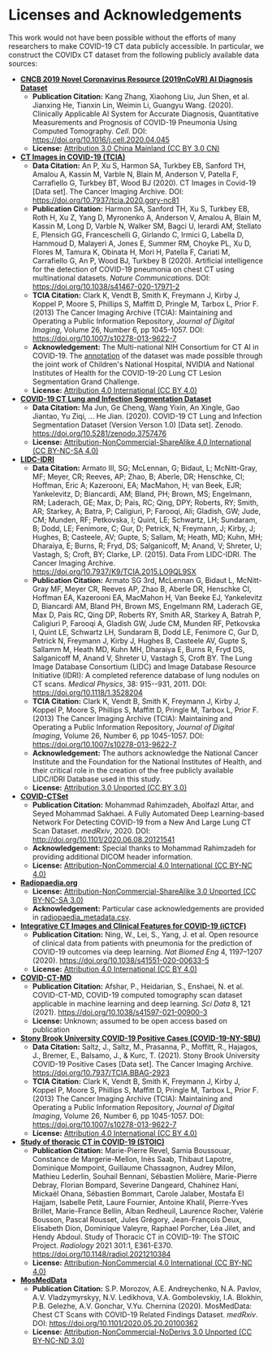 # Licenses and Acknowledgements
This work would not have been possible without the efforts of many researchers to make COVID-19 CT data publicly accessible. In particular, we construct the COVIDx CT dataset from the following publicly available data sources:
* **[CNCB 2019 Novel Coronavirus Resource (2019nCoVR) AI Diagnosis Dataset](http://ncov-ai.big.ac.cn/download?lang=en)**
  * **Publication Citation:** Kang Zhang, Xiaohong Liu, Jun Shen, et al. Jianxing He, Tianxin Lin, Weimin Li, Guangyu Wang. (2020). Clinically Applicable AI System for Accurate Diagnosis, Quantitative Measurements and Prognosis of COVID-19 Pneumonia Using Computed Tomography. _Cell_. DOI: https://doi.org/10.1016/j.cell.2020.04.045
  * **License:** [Attribution 3.0 China Mainland (CC BY 3.0 CN)](https://creativecommons.org/licenses/by/3.0/cn/deed.en)
* **[CT Images in COVID-19 (TCIA)](https://wiki.cancerimagingarchive.net/display/Public/CT+Images+in+COVID-19)**
  * **Data Citation:** An P, Xu S, Harmon SA, Turkbey EB, Sanford TH, Amalou A, Kassin M, Varble N, Blain M, Anderson V, Patella F, Carrafiello G, Turkbey BT, Wood BJ (2020). CT Images in Covid-19 [Data set]. The Cancer Imaging Archive. DOI: https://doi.org/10.7937/tcia.2020.gqry-nc81
  * **Publication Citation:** Harmon SA, Sanford TH, Xu S, Turkbey EB, Roth H, Xu Z, Yang D, Myronenko A, Anderson V, Amalou A, Blain M, Kassin M, Long D, Varble N, Walker SM, Bagci U, Ierardi AM, Stellato E, Plensich GG, Franceschelli G, Girlando C, Irmici G, Labella D, Hammoud D, Malayeri A, Jones E, Summer RM, Choyke PL, Xu D, Flores M, Tamura K, Obinata H, Mori H, Patella F, Cariati M, Carrafiello G, An P, Wood BJ, Turkbey B (2020). Artificial intelligence for the detection of COVID-19 pneumonia on chest CT using multinational datasets. _Nature Communications_. DOI: https://doi.org/10.1038/s41467-020-17971-2
  * **TCIA Citation:** Clark K, Vendt B, Smith K, Freymann J, Kirby J, Koppel P, Moore S, Phillips S, Maffitt D, Pringle M, Tarbox L, Prior F. (2013) The Cancer Imaging Archive (TCIA): Maintaining and Operating a Public Information Repository, _Journal of Digital Imaging_, Volume 26, Number 6, pp 1045-1057. DOI: https://doi.org/10.1007/s10278-013-9622-7
  * **Acknowledgement:** The Multi-national NIH Consortium for CT AI in COVID-19. The [annotation](https://covid-segmentation.grand-challenge.org/) of the dataset was made possible through the joint work of Children's National Hospital, NVIDIA and National Institutes of Health for the COVID-19-20 Lung CT Lesion Segmentation Grand Challenge.
  * **License:** [Attribution 4.0 International (CC BY 4.0)](https://creativecommons.org/licenses/by/4.0/)
* **[COVID-19 CT Lung and Infection Segmentation Dataset](https://zenodo.org/record/3757476#.X62Iw2hKiUk)**
  * **Data Citation:** Ma Jun, Ge Cheng, Wang Yixin, An Xingle, Gao Jiantao, Yu Ziqi, … He Jian. (2020). COVID-19 CT Lung and Infection Segmentation Dataset (Version Verson 1.0) [Data set]. Zenodo. https://doi.org/10.5281/zenodo.3757476
  * **License:** [Attribution-NonCommercial-ShareAlike 4.0 International (CC BY-NC-SA 4.0)](https://creativecommons.org/licenses/by-nc-sa/4.0/)
* **[LIDC-IDRI](https://wiki.cancerimagingarchive.net/display/Public/LIDC-IDRI)**
  * **Data Citation:** Armato III, SG; McLennan, G; Bidaut, L; McNitt-Gray, MF; Meyer, CR; Reeves, AP; Zhao, B; Aberle, DR; Henschke, CI; Hoffman, Eric A; Kazerooni, EA; MacMahon, H; van Beek, EJR; Yankelevitz, D; Biancardi, AM; Bland, PH; Brown, MS; Engelmann, RM; Laderach, GE; Max, D; Pais, RC; Qing, DPY; Roberts, RY; Smith, AR; Starkey, A; Batra, P; Caligiuri, P; Farooqi, Ali; Gladish, GW; Jude, CM; Munden, RF; Petkovska, I; Quint, LE; Schwartz, LH; Sundaram, B; Dodd, LE; Fenimore, C; Gur, D; Petrick, N; Freymann, J; Kirby, J; Hughes, B; Casteele, AV; Gupte, S; Sallam, M; Heath, MD; Kuhn, MH; Dharaiya, E; Burns, R; Fryd, DS; Salganicoff, M; Anand, V; Shreter, U; Vastagh, S; Croft, BY; Clarke, LP. (2015). Data From LIDC-IDRI. The Cancer Imaging Archive. https://doi.org/10.7937/K9/TCIA.2015.LO9QL9SX
  * **Publication Citation:** Armato SG 3rd, McLennan G, Bidaut L, McNitt-Gray MF, Meyer CR, Reeves AP, Zhao B, Aberle DR, Henschke CI, Hoffman EA, Kazerooni EA, MacMahon H, Van Beeke EJ, Yankelevitz D, Biancardi AM, Bland PH, Brown MS, Engelmann RM, Laderach GE, Max D, Pais RC, Qing DP, Roberts RY, Smith AR, Starkey A, Batrah P, Caligiuri P, Farooqi A, Gladish GW, Jude CM, Munden RF, Petkovska I, Quint LE, Schwartz LH, Sundaram B, Dodd LE, Fenimore C, Gur D, Petrick N, Freymann J, Kirby J, Hughes B, Casteele AV, Gupte S, Sallamm M, Heath MD, Kuhn MH, Dharaiya E, Burns R, Fryd DS, Salganicoff M, Anand V, Shreter U, Vastagh S, Croft BY.  The Lung Image Database Consortium (LIDC) and Image Database Resource Initiative (IDRI): A completed reference database of lung nodules on CT scans. _Medical Physics_, 38: 915--931, 2011. DOI: https://doi.org/10.1118/1.3528204
  * **TCIA Citation:** Clark K, Vendt B, Smith K, Freymann J, Kirby J, Koppel P, Moore S, Phillips S, Maffitt D, Pringle M, Tarbox L, Prior F. (2013) The Cancer Imaging Archive (TCIA): Maintaining and Operating a Public Information Repository, _Journal of Digital Imaging_, Volume 26, Number 6, pp 1045-1057. DOI: https://doi.org/10.1007/s10278-013-9622-7
  * **Acknowledgement:** The authors acknowledge the National Cancer Institute and the Foundation for the National Institutes of Health, and their critical role in the creation of the free publicly available LIDC/IDRI Database used in this study.
  * **License:** [Attribution 3.0 Unported (CC BY 3.0)](https://creativecommons.org/licenses/by/3.0/)
* **[COVID-CTSet](https://www.kaggle.com/mohammadrahimzadeh/covidctset-a-large-covid19-ct-scans-dataset)**
  * **Publication Citation:** Mohammad Rahimzadeh, Abolfazl Attar, and Seyed Mohammad Sakhaei. A Fully Automated Deep Learning-based Network For Detecting COVID-19 from a New And Large Lung CT Scan Dataset. _medRxiv_, 2020. DOI: http://doi.org/10.1101/2020.06.08.20121541
  * **Acknowledgement:** Special thanks to Mohammad Rahimzadeh for providing additional DICOM header information.
  * **License:** [Attribution-NonCommercial 4.0 International (CC BY-NC 4.0)](https://creativecommons.org/licenses/by-nc/4.0/)
* **[Radiopaedia.org](https://radiopaedia.org/)**
  * **License:** [Attribution-NonCommercial-ShareAlike 3.0 Unported (CC BY-NC-SA 3.0)](https://creativecommons.org/licenses/by-nc-sa/3.0/)
  * **Acknowledgement:** Particular case acknowledgements are provided in [radiopaedia_metadata.csv](../dataset_construction/metadata/radiopaedia_metadata.csv).
* **[Integrative CT Images and Clinical Features for COVID-19 (iCTCF)](http://ictcf.biocuckoo.cn/index.php)**
  * **Publication Citation:** Ning, W., Lei, S., Yang, J. et al. Open resource of clinical data from patients with pneumonia for the prediction of COVID-19 outcomes via deep learning. _Nat Biomed Eng_ 4, 1197–1207 (2020). https://doi.org/10.1038/s41551-020-00633-5
  * **License:** [Attribution 4.0 International (CC BY 4.0)](https://creativecommons.org/licenses/by/4.0/)
* **[COVID-CT-MD](https://github.com/ShahinSHH/COVID-CT-MD)**
  * **Publication Citation:** Afshar, P., Heidarian, S., Enshaei, N. et al. COVID-CT-MD, COVID-19 computed tomography scan dataset applicable in machine learning and deep learning. _Sci Data_ 8, 121 (2021). https://doi.org/10.1038/s41597-021-00900-3
  * **License:** Unknown; assumed to be open access based on publication
* **[Stony Brook University COVID-19 Positive Cases (COVID-19-NY-SBU)](https://wiki.cancerimagingarchive.net/pages/viewpage.action?pageId=89096912)**
  * **Data Citation:** Saltz, J., Saltz, M., Prasanna, P., Moffitt, R., Hajagos, J., Bremer, E., Balsamo, J., & Kurc, T. (2021). Stony Brook University COVID-19 Positive Cases [Data set]. The Cancer Imaging Archive. https://doi.org/10.7937/TCIA.BBAG-2923
  * **TCIA Citation:** Clark K, Vendt B, Smith K, Freymann J, Kirby J, Koppel P, Moore S, Phillips S, Maffitt D, Pringle M, Tarbox L, Prior F. (2013) The Cancer Imaging Archive (TCIA): Maintaining and Operating a Public Information Repository, _Journal of Digital Imaging_, Volume 26, Number 6, pp 1045-1057. DOI: https://doi.org/10.1007/s10278-013-9622-7
  * **License:** [Attribution 4.0 International (CC BY 4.0)](https://creativecommons.org/licenses/by/4.0/)
* **[Study of thoracic CT in COVID-19 (STOIC)](https://stoic2021.grand-challenge.org/)**
  * **Publication Citation:** Marie-Pierre Revel, Samia Boussouar, Constance de Margerie-Mellon, Inès Saab, Thibaut Lapotre, Dominique Mompoint, Guillaume Chassagnon, Audrey Milon, Mathieu Lederlin, Souhail Bennani, Sébastien Molière, Marie-Pierre Debray, Florian Bompard, Severine Dangeard, Chahinez Hani, Mickaël Ohana, Sébastien Bommart, Carole Jalaber, Mostafa El Hajjam, Isabelle Petit, Laure Fournier, Antoine Khalil, Pierre-Yves Brillet, Marie-France Bellin, Alban Redheuil, Laurence Rocher, Valérie Bousson, Pascal Rousset, Jules Grégory, Jean-François Deux, Elisabeth Dion, Dominique Valeyre, Raphael Porcher, Léa Jilet, and Hendy Abdoul. Study of Thoracic CT in COVID-19: The STOIC Project. _Radiology_ 2021 301:1, E361-E370. https://doi.org/10.1148/radiol.2021210384
  * **License:** [Attribution-NonCommercial 4.0 International (CC BY-NC 4.0)](https://creativecommons.org/licenses/by-nc/4.0/)
* **[MosMedData](https://mosmed.ai/)**
  * **Publication Citation:** S.P. Morozov, A.E. Andreychenko, N.A. Pavlov, A.V. Vladzymyrskyy, N.V. Ledikhova, V.A. Gombolevskiy, I.A. Blokhin, P.B. Gelezhe, A.V. Gonchar, V.Yu. Chernina (2020). MosMedData: Chest CT Scans with COVID-19 Related Findings Dataset. _medRxiv_. DOI: https://doi.org/10.1101/2020.05.20.20100362
  * **License:** [Attribution-NonCommercial-NoDerivs 3.0 Unported (CC BY-NC-ND 3.0)](https://creativecommons.org/licenses/by-nc-nd/3.0/)
